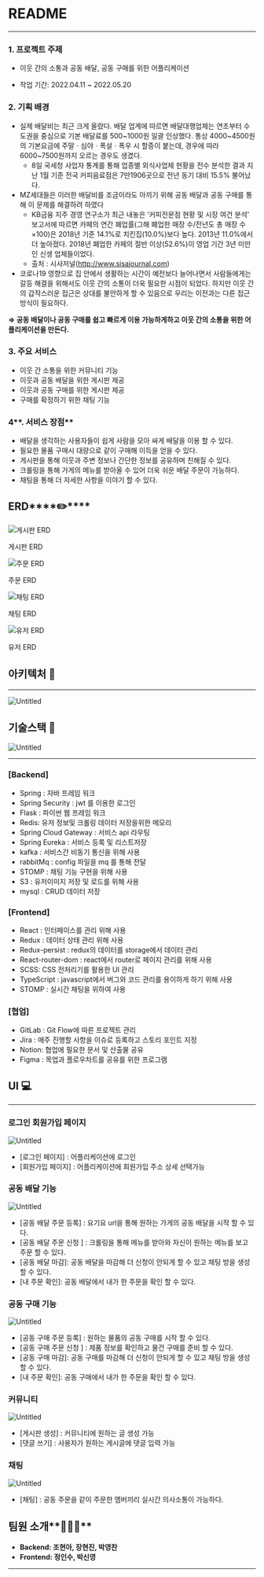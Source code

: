 # README

---

### **1. 프로젝트 주제**

- 이웃 간의 소통과 공동 배달, 공동 구매를 위한 어플리케이션

- 작업 기간: 2022.04.11 ~ 2022.05.20

### **2. 기획 배경**

- 실제 배달비는 최근 크게 올랐다. 배달 업계에 따르면 배달대행업체는 연초부터 수도권을 중심으로 기본 배달료를 500~1000원 일괄 인상했다. 통상 4000~4500원의 기본요금에 주말ㆍ심야ㆍ폭설ㆍ폭우 시 할증이 붙는데, 경우에 따라 6000~7500원까지 오르는 경우도 생겼다.
    - 8일 국세청 사업자 통계를 통해 업종별 외식사업체 현황을 전수 분석한 결과 지난 1월 기준 전국 커피음료점은 7만1906곳으로 전년 동기 대비 15.5% 불어났다.
- MZ세대들은 이러한 배달비를 조금이라도 아끼기 위해 공동 배달과 공동 구매를 통해 이 문제를 해결하려 하였다
    - KB금융 지주 경영 연구소가 최근 내놓은 ‘커피전문점 현황 및 시장 여건 분석’ 보고서에 따르면 카페의 연간 폐업률(그해 폐업한 매장 수/전년도 총 매장 수×100)은 2018년 기준 14.1%로 치킨집(10.0%)보다 높다. 2013년 11.0%에서 더 높아졌다. 2018년 폐업한 카페의 절반 이상(52.6%)이 영업 기간 3년 미만인 신생 업체들이었다.
    - 출처 : 시사저널(http://www.sisajournal.com)
- 코로나19 영향으로 집 안에서 생활하는 시간이 예전보다 늘어나면서 사람들에게는 갈등 해결을 위해서도 이웃 간의 소통이 더욱 필요한 시점이 되었다. 하지만 이웃 간의 갑작스러운 접근은 상대를 불안하게 할 수 있음으로 우리는 이전과는 다른 접근 방식이 필요하다.

**⇒ 공동 배달이나 공동 구매를 쉽고 빠르게 이용 가능하게하고 이웃 간의 소통을 위한 어플리케이션을 만든다.**

### **3. 주요 서비스**

- 이웃 간 소통을 위한 커뮤니티 기능
- 이웃과 공동 배달을 위한 게시판 제공
- 이웃과 공동 구매를 위한 게시판 제공
- 구매를 확정하기 위한 채팅 기능

### 4**. 서비스 장점**

- 배달을 생각하는 사용자들이 쉽게 사람을 모아 싸게 배달을 이용 할 수 있다.
- 필요한 물품 구매시 대량으로 같이 구매해 이득을 얻을 수 있다.
- 게시판을 통해 이웃과 주변 정보나 간단한 정보를 공유하며 친해질 수 있다.
- 크롤링을 통해 가게의 메뉴를 받아올 수 있어 더욱 쉬운 배달 주문이 가능하다.
- 채팅을 통해 더 자세한 사항을 이야기 할 수 있다.

## ERD****✏️****

![게시판 ERD](img/board1_db.png)

게시판 ERD

![주문 ERD](img/order_db.png)

주문 ERD

![채팅 ERD](img/chat_db.png)

채팅 ERD

![유저 ERD](img/user_db.png)

유저 ERD

## 아키텍처 🔨

---

![Untitled](img/Untitled.png)

## **기술스택 📖**

![Untitled](img/Untitled%201.png)

---

### [Backend]

- Spring : 자바 프레임 워크
- Spring Security : jwt 를 이용한 로그인
- Flask : 파이썬 웹 프레임 워크
- Redis: 유저 정보및 크롤링 데이터 저장을위한 메모리
- Spring Cloud Gateway : 서비스 api 라우팅
- Spring Eureka : 서비스 등록 및 리스트저장
- kafka : 서비스간 비동기 통신을 위해 사용
- rabbitMq : config 파일을 mq 를 통해 전달
- STOMP : 채팅 기능 구현을 위해 사용
- S3 : 유저이미지 저장 및 로드를 위해 사용
- mysql : CRUD 데이터 저장

### [Frontend]

- React : 인터페이스를 관리 위해 사용
- Redux : 데이터 상태 관리 위해 사용
- Redux-persist : redux의 데이터를 storage에서 데이터 관리
- React-router-dom : react에서 router로 페이지 관리를 위해 사용
- SCSS: CSS 전처리기를 활용한 UI 관리
- TypeScript : javascript에서 버그와 코드 관리를 용이하게 하기 위해 사용
- STOMP : 실시간 채팅을 위하여 사용

### [협업]

- GitLab : Git Flow에 따른 프로젝트 관리
- Jira : 매주 진행할 사항을 이슈로 등록하고 스토리 포인트 지정
- Notion: 협업에 필요한 문서 및 산출물 공유
- Figma : 목업과 플로우차트를 공유를 위한 프로그램

## **UI 💻**

---

### 로그인 회원가입 페이지

![Untitled](img/Untitled%202.png)

- [로그인 페이지]  : 어플리케이션에 로그인
- [회원가입 페이지] : 어플리케이션에 회원가입 주소 상세 선택가능

### 공동 배달 기능

![Untitled](img/Untitled%203.png)

- [공동 배달 주문 등록]  : 요기요 url을 통해 원하는 가게의 공동 배달을 시작 할 수 있다.
- [공동 배달 주문 신청 ]  : 크롤링을 통해 메뉴를 받아와 자신이 원하는 메뉴를 보고 주문 할 수 있다.
- [공동 배달 마감]: 공동 배달을 마감해 더 신청이 안되게 할 수 있고 채팅 방을 생성 할 수 있다.
- [내 주문 확인]: 공동 배달에서 내가 한 주문을 확인 할 수 있다.

### 공동 구매 기능

![Untitled](img/Untitled%204.png)

- [공동 구매 주문 등록]  : 원하는 물품의 공동 구매를 시작 할 수 있다.
- [공동 구매 주문 신청 ]  : 제품 정보를 확인하고 물건 구매를 준비 할 수 있다.
- [공동 구매 마감]: 공동 구매를 마감해 더 신청이 안되게 할 수 있고 채팅 방을 생성 할 수 있다.
- [내 주문 확인]: 공동 구매에서 내가 한 주문을 확인 할 수 있다.

### 커뮤니티

![Untitled](img/Untitled%205.png)

- [게시판 생성]  : 커뮤니티에 원하는 글 생성 가능
- [댓글 쓰기]  : 사용자가 원하는 게시글에 댓글 입력 가능

### 채팅

![Untitled](img/Untitled%206.png)

- [채팅]  : 공동 주문을 같이 주문한 맴버끼리 실시간 의사소통이 가능하다.

## 팀원 소개**🧑‍🤝‍🧑**

- **Backend: 조현아, 장현진, 박영찬**
- **Frontend:  정인수, 박신영**

---
